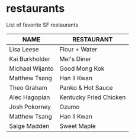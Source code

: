 # restaurants
List of favorite SF restaurants

 NAME | RESTAURANT 
---|---
Lisa Leese | Flour + Water
Kai Burkholder | Mel's Diner
Michael Wijanto | Good Mong Kok
Matthew Tsang | Han Il Kwan
Theo Graham | Panko & Hot Sauce
Alec Hagopian | Kentucky Fried Chicken
Josh Pokorney | Ozumo
Matthew Tsang | Han Il Kwan
Saige Madden | Sweet Maple
